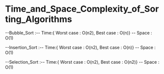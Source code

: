 # Time_and_Space_Complexity_of_Sorting_Algorithms

--Bubble_Sort :-- Time:{ Worst case : O(n2), Best case : O(n)} -- Space : O(1)

--Insertion_Sort :-- Time:{ Worst case : O(n2), Best case : O(n)} -- Space : O(1)

--Selection_Sort :-- Time:{ Worst case : O(n2), Best case : O(n2)} -- Space : O(1)

